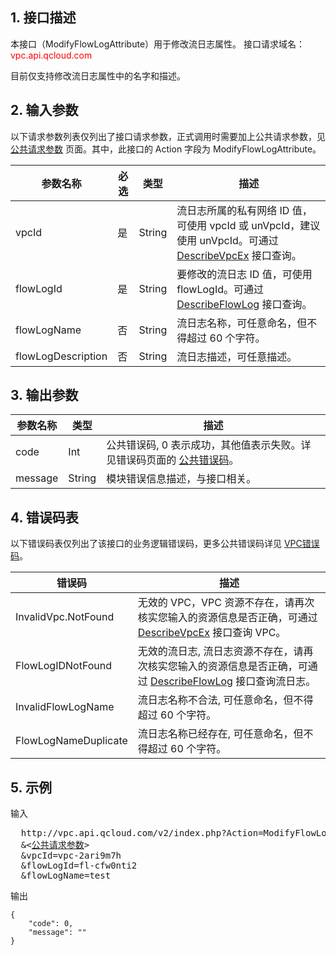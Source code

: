 ## 1. 接口描述
 本接口（ModifyFlowLogAttribute）用于修改流日志属性。
接口请求域名：<font style="color:red">vpc.api.qcloud.com</font>

目前仅支持修改流日志属性中的名字和描述。
 

## 2. 输入参数
以下请求参数列表仅列出了接口请求参数，正式调用时需要加上公共请求参数，见 <a href="/document/product/215/4772" title="公共请求参数">公共请求参数</a> 页面。其中，此接口的 Action 字段为 ModifyFlowLogAttribute。

| 参数名称 | 必选  | 类型 | 描述 |
|---------|---------|---------|---------|
| vpcId | 是 | String | 流日志所属的私有网络 ID 值，可使用 vpcId 或 unVpcId，建议使用 unVpcId。可通过 <a href="/doc/api/245/%E6%9F%A5%E8%AF%A2%E7%A7%81%E6%9C%89%E7%BD%91%E7%BB%9C%E5%88%97%E8%A1%A8" title="DescribeVpcEx">DescribeVpcEx</a> 接口查询。 |
| flowLogId | 是 | String | 要修改的流日志 ID 值，可使用 flowLogId。可通过 [DescribeFlowLog](/document/product/215/14041) 接口查询。|
| flowLogName | 否 | String | 流日志名称，可任意命名，但不得超过 60 个字符。 |
| flowLogDescription | 否 | String | 流日志描述，可任意描述。 |
 

## 3. 输出参数

| 参数名称 | 类型 | 描述 |
|---------|---------|---------|
| code | Int | 公共错误码, 0 表示成功，其他值表示失败。详见错误码页面的 <a href="/doc/api/372/%E9%94%99%E8%AF%AF%E7%A0%81#1.E3.80.81.E5.85.AC.E5.85.B1.E9.94.99.E8.AF.AF.E7.A0.81" title="公共错误码"> 公共错误码</a>。|
| message | String | 模块错误信息描述，与接口相关。|

  ## 4. 错误码表
  以下错误码表仅列出了该接口的业务逻辑错误码，更多公共错误码详见 <a href="/doc/api/245/4924" title="VPC错误码">VPC错误码</a>。
 
| 错误码 | 描述 |
|---------|---------|
| InvalidVpc.NotFound | 无效的 VPC，VPC 资源不存在，请再次核实您输入的资源信息是否正确，可通过 <a href="/doc/api/245/%E6%9F%A5%E8%AF%A2%E7%A7%81%E6%9C%89%E7%BD%91%E7%BB%9C%E5%88%97%E8%A1%A8" title="DescribeVpcEx">DescribeVpcEx</a> 接口查询 VPC。 |
| FlowLogIDNotFound | 无效的流日志, 流日志资源不存在，请再次核实您输入的资源信息是否正确，可通过 [DescribeFlowLog](/document/product/215/14041) 接口查询流日志。 |
| InvalidFlowLogName | 流日志名称不合法, 可任意命名，但不得超过 60 个字符。 |
| FlowLogNameDuplicate | 流日志名称已经存在, 可任意命名，但不得超过 60 个字符。 |

## 5. 示例
 
输入
<pre>
  http://vpc.api.qcloud.com/v2/index.php?Action=ModifyFlowLogAttribute
  &<<a href="/doc/api/229/6976">公共请求参数</a>>
  &vpcId=vpc-2ari9m7h
  &flowLogId=fl-cfw0nti2
  &flowLogName=test
</pre>

输出
```
{
    "code": 0,
    "message": ""
}

```

